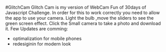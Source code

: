 #GlitchCam
Glitch Cam is my version of WebCam Fun of 30days of Javascript Challenge.
In order for this to work correctly you need to allow the app to use your camera.
Light the bulb ,move the sliders to see the green screen effect. Click the Small camera to take a photo and download it.
Few Updates are comming:
- optimalization for mobile phones
- redesiginin for modern look
